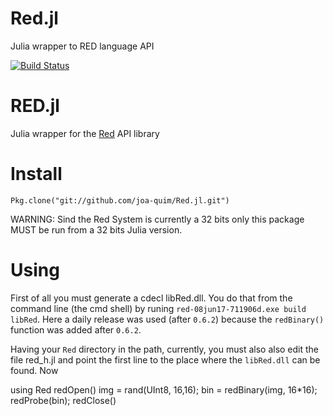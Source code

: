 # Red.jl
Julia wrapper to RED language API

[![Build Status](https://travis-ci.org/joa-quim/Red.jl.svg?branch=master)](https://travis-ci.org/joa-quim/Red.jl)

RED.jl
======

Julia wrapper for the [Red](http://www.red-lang.org//) API library

Install
=======

    Pkg.clone("git://github.com/joa-quim/Red.jl.git")

WARNING: Sind the Red System is currently a 32 bits only this package MUST be run from a 32 bits Julia version.


Using
=====

First of all you must generate a cdecl libRed.dll. You do that from the command line (the cmd shell) by runing ``red-08jun17-711906d.exe build libRed``. Here a daily release was used (after ``0.6.2``) because the ``redBinary()`` function was added after ``0.6.2``.

Having your ``Red`` directory in the path, currently, you must also also edit the file red_h.jl and point the first line to the place where the ``libRed.dll`` can be found. Now

  using Red
  redOpen()
  img = rand(UInt8, 16,16);
  bin = redBinary(img, 16*16);
  redProbe(bin);
  redClose()
